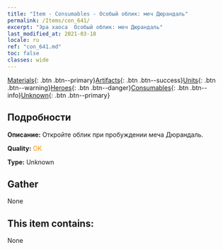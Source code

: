 ```yaml
---
title: "Item - Consumables - Особый облик: меч Дюрандаль"
permalink: /Items/con_641/
excerpt: "Эра хаоса  Особый облик: меч Дюрандаль"
last_modified_at: 2021-03-18
locale: ru
ref: "con_641.md"
toc: false
classes: wide
---
```

 [Materials](/ru/Items/){: .btn .btn--primary}[Artifacts](/ru/Items/Artifacts/){: .btn .btn--success}[Units](/ru/Items/Units/){: .btn .btn--warning}[Heroes](/ru/Items/Heroes/){: .btn .btn--danger}[Consumables](/ru/Items/Consumables/){: .btn .btn--info}[Unknown](/ru/Items/Unknown/){: .btn .btn--primary}

## Подробности
 **Описание:** Откройте облик при пробуждении меча Дюрандаль.

 **Quality:** <span style="color: #FF8C00">OK</span>

 **Type:** Unknown

## Gather

  None

## This item contains:

  None

